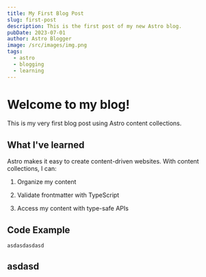```yaml
---
title: My First Blog Post
slug: first-post
description: This is the first post of my new Astro blog.
pubDate: 2023-07-01
author: Astro Blogger
image: /src/images/img.png
tags:
  - astro
  - blogging
  - learning
---
```

# Welcome to my blog!

This is my very first blog post using Astro content collections.

## What I've learned

Astro makes it easy to create content-driven websites. With content collections, I can:

1.  Organize my content
    
2.  Validate frontmatter with TypeScript
    
3.  Access my content with type-safe APIs
    

## Code Example

```
asdasdasdasd
```

## asdasd